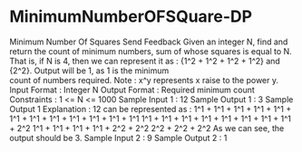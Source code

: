 # MinimumNumberOFSQuare-DP


Minimum Number Of Squares
Send Feedback
Given an integer N, find and return the count of minimum numbers, sum of whose squares is equal to N.<br>
That is, if N is 4, then we can represent it as : {1^2 + 1^2 + 1^2 + 1^2} and {2^2}. Output will be 1, as 1 is the minimum<br> count of numbers required.
Note : x^y represents x raise to the power y.
Input Format :
Integer N
Output Format :
Required minimum count
Constraints :
1 <= N <= 1000
Sample Input 1 :
12
Sample Output 1 :
3
Sample Output 1 Explanation :
12 can be represented as :
1^1 + 1^1 + 1^1 + 1^1 + 1^1 + 1^1 + 1^1 + 1^1 + 1^1 + 1^1 + 1^1 + 1^1
1^1 + 1^1 + 1^1 + 1^1 + 1^1 + 1^1 + 1^1 + 1^1 + 2^2
1^1 + 1^1 + 1^1 + 1^1 + 2^2 + 2^2
2^2 + 2^2 + 2^2
As we can see, the output should be 3.
Sample Input 2 :
9
Sample Output 2 :
1
